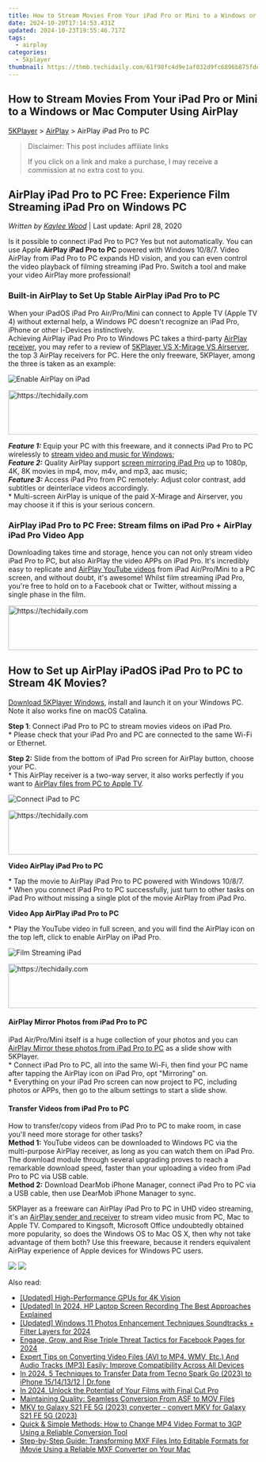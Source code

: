 ```yaml
---
title: How to Stream Movies From Your iPad Pro or Mini to a Windows or Mac Computer Using AirPlay
date: 2024-10-20T17:14:53.431Z
updated: 2024-10-23T19:55:46.717Z
tags:
  - airplay
categories:
  - 5kplayer
thumbnail: https://thmb.techidaily.com/61f98fc4d9e1af032d9fc6896b875fde870b9cc610ca573f8ea2783fc3752f47.jpg
---
```


## How to Stream Movies From Your iPad Pro or Mini to a Windows or Mac Computer Using AirPlay

[5KPlayer](https://tools.techidaily.com/5kplayer/products/) \> [AirPlay](https://tools.techidaily.com/5kplayer/airplay/) \> AirPlay iPad Pro to PC

>  Disclaimer: This post includes affiliate links
>
>  If you click on a link and make a purchase, I may receive a commission at no extra cost to you.
>

## AirPlay iPad Pro to PC Free: Experience Film Streaming iPad Pro on Windows PC

 _Written by [Kaylee Wood](https://www.quora.com/profile/Amanda-Hu-21)_ | Last update: April 28, 2020

Is it possible to connect iPad Pro to PC? Yes but not automatically. You can use Apple **AirPlay iPad Pro to PC** powered with Windows 10/8/7\. Video AirPlay from iPad Pro to PC expands HD vision, and you can even control the video playback of filming streaming iPad Pro. Switch a tool and make your video AirPlay more professional!

### Built-in AirPlay to Set Up Stable AirPlay iPad Pro to PC

When your iPadOS iPad Pro Air/Pro/Mini can connect to Apple TV (Apple TV 4) without external help, a Windows PC doesn't recognize an iPad Pro, iPhone or other i-Devices instinctively.  
 Achieving AirPlay iPad Pro Pro to Windows PC takes a third-party [AirPlay receiver](https://tools.techidaily.com/5kplayer/airplay/), you may refer to a review of [5KPlayer VS X-Mirage VS Airserver](https://tools.techidaily.com/5kplayer/airplay/), the top 3 AirPlay receivers for PC. Here the only freeware, 5KPlayer, among the three is taken as an example:

![Enable AirPlay on iPad](https://www.5kplayer.com/airplay/img/airplay-ipad-pro-to-windows-10.png) 

<!-- affiliate ads begin -->
<a href="https://ephamedtechinc.pxf.io/c/5597632/2137205/26400" target="_top" id="2137205">
  <img src="//a.impactradius-go.com/display-ad/26400-2137205" border="0" alt="https://techidaily.com" width="728" height="90"/>
</a>
<img height="0" width="0" src="https://ephamedtechinc.pxf.io/i/5597632/2137205/26400" style="position:absolute;visibility:hidden;" border="0" />
<!-- affiliate ads end -->

_**Feature 1:**_ Equip your PC with this freeware, and it connects iPad Pro to PC wirelessly to [stream video and music for Windows](https://tools.techidaily.com/5kplayer/airplay/);  
_**Feature 2:**_ Quality AirPlay support [screen mirroring iPad Pro](https://tools.techidaily.com/5kplayer/airplay/) up to 1080p, 4K, 8K movies in mp4, mov, m4v, and mp3, aac music;  
_**Feature 3:**_ Access iPad Pro from PC remotely: Adjust color contrast, add subtitles or deinterlace videos accordingly.  
 \* Multi-screen AirPlay is unique of the paid X-Mirage and Airserver, you may choose it if this is your serious concern.

### AirPlay iPad Pro to PC Free: Stream films on iPad Pro + AirPlay iPad Pro Video App

Downloading takes time and storage, hence you can not only stream video iPad Pro to PC, but also AirPlay the video APPs on iPad Pro. It's incredibly easy to replicate and [AirPlay YouTube videos](https://tools.techidaily.com/5kplayer/airplay/) from iPad Air/Pro/Mini to a PC screen, and without doubt, it's awesome! Whilst film streaming iPad Pro, you're free to hold on to a Facebook chat or Twitter, without missing a single phase in the film.

<!-- affiliate ads begin -->
<a href="https://appsumo.8odi.net/c/5597632/2002018/7443" target="_top" id="2002018">
  <img src="//a.impactradius-go.com/display-ad/7443-2002018" border="0" alt="https://techidaily.com" width="728" height="90"/>
</a>
<img height="0" width="0" src="https://appsumo.8odi.net/i/5597632/2002018/7443" style="position:absolute;visibility:hidden;" border="0" />
<!-- affiliate ads end -->

## How to Set up AirPlay iPadOS iPad Pro to PC to Stream 4K Movies?

[Download 5KPlayer Windows](https://tools.techidaily.com/5kplayer/products/), install and launch it on your Windows PC. Note it also works fine on macOS Catalina.

**Step 1**: Connect iPad Pro to PC to stream movies videos on iPad Pro.  
 \* Please check that your iPad Pro and PC are connected to the same Wi-Fi or Ethernet.

**Step 2:** Slide from the bottom of iPad Pro screen for AirPlay button, choose your PC.  
 \* This AirPlay receiver is a two-way server, it also works perfectly if you want to [AirPlay files from PC to Apple TV](https://tools.techidaily.com/5kplayer/airplay/). 

![Connect iPad to PC](https://www.5kplayer.com/airplay/img/5k-stream-movies-ipad-yxt-032001.jpg) 

<!-- affiliate ads begin -->
<a href="https://appsumo.8odi.net/c/5597632/2049390/7443" target="_top" id="2049390">
  <img src="//a.impactradius-go.com/display-ad/7443-2049390" border="0" alt="https://techidaily.com" width="728" height="90"/>
</a>
<img height="0" width="0" src="https://appsumo.8odi.net/i/5597632/2049390/7443" style="position:absolute;visibility:hidden;" border="0" />
<!-- affiliate ads end -->

**Video AirPlay iPad Pro to PC**

\* Tap the movie to AirPlay iPad Pro to PC powered with Windows 10/8/7.  
\* When you connect iPad Pro to PC successfully, just turn to other tasks on iPad Pro without missing a single plot of the movie AirPlay from iPad Pro.

**Video App AirPlay iPad Pro to PC**

\* Play the YouTube video in full screen, and you will find the AirPlay icon on the top left, click to enable AirPlay on iPad Pro.

![Film Streaming iPad](https://www.5kplayer.com/airplay/../youtube-download/img/5kp-free-download-top-music-videos-zjy-0506004.jpg) 

<!-- affiliate ads begin -->
<a href="https://unicoeye.pxf.io/c/5597632/2134494/18498" target="_top" id="2134494">
  <img src="//a.impactradius-go.com/display-ad/18498-2134494" border="0" alt="https://techidaily.com" width="721" height="90"/>
</a>
<img height="0" width="0" src="https://unicoeye.pxf.io/i/5597632/2134494/18498" style="position:absolute;visibility:hidden;" border="0" />
<!-- affiliate ads end -->

#### **AirPlay Mirror Photos from iPad Pro to PC**

iPad Air/Pro/Mini itself is a huge collection of your photos and you can [AirPlay Mirror these photos from iPad Pro to PC](https://tools.techidaily.com/5kplayer/airplay/) as a slide show with 5KPlayer.  
 \* Connect iPad Pro to PC, all into the same Wi-Fi, then find your PC name after tapping the AirPlay icon on iPad Pro, opt "Mirroring" on.  
 \* Everything on your iPad Pro screen can now project to PC, including photos or APPs, then go to the album settings to start a slide show.

#### **Transfer Videos from iPad Pro to PC**

How to transfer/copy videos from iPad Pro to PC to make room, in case you'll need more storage for other tasks?  
**Method 1:** YouTube videos can be downloaded to Windows PC via the multi-purpose AirPlay receiver, as long as you can watch them on iPad Pro.  
 The download module through several upgrading proves to reach a remarkable download speed, faster than your uploading a video from iPad Pro to PC via USB cable.  
**Method 2:** Download DearMob iPhone Manager, connect iPad Pro to PC via a USB cable, then use DearMob iPhone Manager to sync.

5KPlayer as a freeware can AirPlay iPad Pro to PC in UHD video streaming, it's an [AirPlay sender and receiver](https://tools.techidaily.com/5kplayer/airplay/) to stream video music from PC, Mac to Apple TV. Compared to Kingsoft, Microsoft Office undoubtedly obtained more popularity, so does the Windows OS to Mac OS X, then why not take advantage of them both? Use this freeware, because it renders equivalent AirPlay experience of Apple devices for Windows PC users.

[![](https://www.5kplayer.com/airplay/../button/freedownwhitewin.png)](https://tools.techidaily.com/5kplayer/products/) [![](https://www.5kplayer.com/airplay/../button/freedownbackmac.png)](https://tools.techidaily.com/5kplayer/products/)

<ins class="adsbygoogle"
     style="display:block"
     data-ad-format="autorelaxed"
     data-ad-client="ca-pub-7571918770474297"
     data-ad-slot="1223367746"></ins>

<ins class="adsbygoogle"
     style="display:block"
     data-ad-client="ca-pub-7571918770474297"
     data-ad-slot="8358498916"
     data-ad-format="auto"
     data-full-width-responsive="true"></ins>

<span class="atpl-alsoreadstyle">Also read:</span>
<div><ul>
<li><a href="https://some-knowledge.techidaily.com/updated-high-performance-gpus-for-4k-vision/"><u>[Updated] High-Performance GPUs for 4K Vision</u></a></li>
<li><a href="https://screen-capture.techidaily.com/updated-in-2024-hp-laptop-screen-recording-the-best-approaches-explained/"><u>[Updated] In 2024, HP Laptop Screen Recording The Best Approaches Explained</u></a></li>
<li><a href="https://fox-glue.techidaily.com/updated-windows-11-photos-enhancement-techniques-soundtracks-plus-filter-layers-for-2024/"><u>[Updated] Windows 11 Photos Enhancement Techniques Soundtracks + Filter Layers for 2024</u></a></li>
<li><a href="https://facebook-video-content.techidaily.com/engage-grow-and-rise-triple-threat-tactics-for-facebook-pages-for-2024/"><u>Engage, Grow, and Rise Triple Threat Tactics for Facebook Pages for 2024</u></a></li>
<li><a href="https://media-tips.techidaily.com/expert-tips-on-converting-video-files-avi-to-mp4-wmv-etc-and-audio-tracks-mp3-easily-improve-compatibility-across-all-devices/"><u>Expert Tips on Converting Video Files (AVI to MP4, WMV, Etc.) And Audio Tracks (MP3) Easily: Improve Compatibility Across All Devices</u></a></li>
<li><a href="https://android-transfer.techidaily.com/in-2024-5-techniques-to-transfer-data-from-tecno-spark-go-2023-to-iphone-15141312-drfone-by-drfone-transfer-from-android-transfer-from-android/"><u>In 2024, 5 Techniques to Transfer Data from Tecno Spark Go (2023) to iPhone 15/14/13/12 | Dr.fone</u></a></li>
<li><a href="https://some-tips.techidaily.com/in-2024-unlock-the-potential-of-your-films-with-final-cut-pro/"><u>In 2024, Unlock the Potential of Your Films with Final Cut Pro</u></a></li>
<li><a href="https://media-tips.techidaily.com/maintaining-quality-seamless-conversion-from-asf-to-mov-files/"><u>Maintaining Quality: Seamless Conversion From ASF to MOV Files</u></a></li>
<li><a href="https://review-topics.techidaily.com/mkv-to-galaxy-s21-fe-5g-2023-converter-convert-mkv-for-galaxy-s21-fe-5g-2023-by-aiseesoft-video-converter-play-mkv-on-android/"><u>MKV to Galaxy S21 FE 5G (2023) converter - convert MKV for Galaxy S21 FE 5G (2023)</u></a></li>
<li><a href="https://media-tips.techidaily.com/quick-and-simple-methods-how-to-change-mp4-video-format-to-3gp-using-a-reliable-conversion-tool/"><u>Quick & Simple Methods: How to Change MP4 Video Format to 3GP Using a Reliable Conversion Tool</u></a></li>
<li><a href="https://media-tips.techidaily.com/step-by-step-guide-transforming-mxf-files-into-editable-formats-for-imovie-using-a-reliable-mxf-converter-on-your-mac/"><u>Step-by-Step Guide: Transforming MXF Files Into Editable Formats for iMovie Using a Reliable MXF Converter on Your Mac</u></a></li>
</ul></div>


